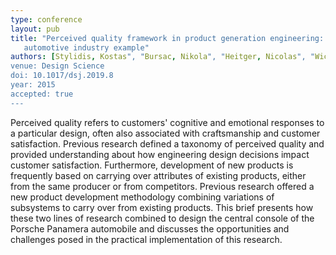 ```yaml
---
type: conference
layout: pub
title: "Perceived quality framework in product generation engineering: an
   automotive industry example"
authors: [Stylidis, Kostas", "Bursac, Nikola", "Heitger, Nicolas", "Wickman, Casper", "Albers, Albert", "Soederberg, Rikard"]
venue: Design Science
doi: 10.1017/dsj.2019.8
year: 2015
accepted: true
---
```

Perceived quality refers to customers' cognitive and emotional responses
   to a particular design, often also associated with craftsmanship and
   customer satisfaction. Previous research defined a taxonomy of perceived
   quality and provided understanding about how engineering design
   decisions impact customer satisfaction. Furthermore, development of new
   products is frequently based on carrying over attributes of existing
   products, either from the same producer or from competitors. Previous
   research offered a new product development methodology combining
   variations of subsystems to carry over from existing products. This
   brief presents how these two lines of research combined to design the
   central console of the Porsche Panamera automobile and discusses the
   opportunities and challenges posed in the practical implementation of
   this research.
